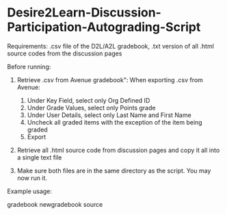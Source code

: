 # Desire2Learn-Discussion-Participation-Autograding-Script

Requirements: .csv file of the D2L/A2L gradebook, .txt version of all .html source codes from the discussion pages

Before running:
1) Retrieve .csv from Avenue gradebook":
    When exporting .csv from Avenue:
    1) Under Key Field, select only Org Defined ID
    2) Under Grade Values, select only Points grade
    3) Under User Details, select only Last Name and First Name
    4) Uncheck all graded items with the exception of the item being graded
    5) Export

2) Retrieve all .html source code from discussion pages
   and copy it all into a single text file

3) Make sure both files are in the same directory as the script. You may now run it.

Example usage:

gradebook
newgradebook
source
